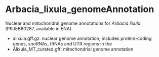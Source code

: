 # Arbacia_lixula_genomeAnnotation

Nuclear and mitochondral genome annotations for <i>Arbacia lixula</i> (PRJEB60287, available in ENA)

- alixula.gff.gz: nuclear genome annotation; includes protein-coding genes, snoRNAs, tRNAs and UTR regions in the 
- Alixula_MT_curated.gff: mitochondrial genome annotation
